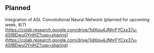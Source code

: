 ## Planned

Integration of ASL Convolutional Neural Network (planned for upcoming week, 8/7) [https://colab.research.google.com/drive/1idXpu4JNhrFYCxx37u-4SfBDwuOYnlHZ?usp=sharing](https://colab.research.google.com/drive/1idXpu4JNhrFYCxx37u-4SfBDwuOYnlHZ?usp=sharing)